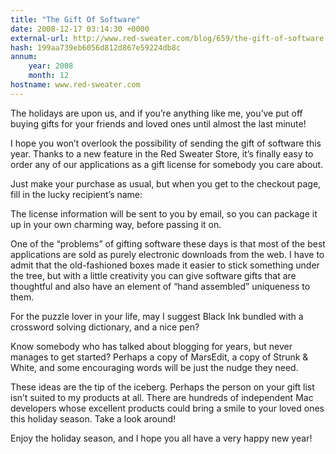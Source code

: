 ```yaml
---
title: "The Gift Of Software"
date: 2008-12-17 03:14:30 +0000
external-url: http://www.red-sweater.com/blog/659/the-gift-of-software
hash: 199aa739eb6056d812d867e59224db8c
annum:
    year: 2008
    month: 12
hostname: www.red-sweater.com
---
```


The holidays are upon us, and if you’re anything like me, you’ve put off buying gifts for your friends and loved ones until almost the last minute!


I hope you won’t overlook the possibility of sending the gift of software this year.  Thanks to a new feature in the Red Sweater Store, it’s finally easy to order any of our applications as a gift license for somebody you care about.



Just make your purchase as usual, but when you get to the checkout page, fill in the lucky recipient’s name:







The license information will be sent to you by email, so you can package it up in your own charming way, before passing it on. 


One of the “problems” of gifting software these days is that most of the best applications are sold as purely electronic downloads from the web.  I have to admit that the old-fashioned boxes made it easier to stick something under the tree, but with a little creativity you can give software gifts that are thoughtful and also have an element of “hand assembled” uniqueness to them.



For the puzzle lover in your life, may I suggest Black Ink bundled with a crossword solving dictionary, and a nice pen?



Know somebody who has talked about blogging for years, but never manages to get started? Perhaps a copy of MarsEdit, a copy of Strunk & White, and some encouraging words will be just the nudge they need.



 These ideas are the tip of the iceberg.  Perhaps the person on your gift list isn’t suited to my products at all. There are hundreds of independent Mac developers whose excellent products could bring a smile to your loved ones this holiday season. Take a look around!



Enjoy the holiday season, and I hope you all have a very happy new year!

